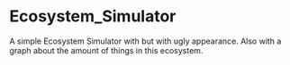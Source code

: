 # Ecosystem_Simulator
A simple Ecosystem Simulator with but with ugly appearance.
Also with a graph about the amount of things in this ecosystem.
